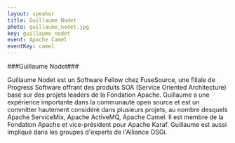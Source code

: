 ```yaml
---
layout: speaker
title: Guillaume Nodet
photo: guillaume_nodet.jpg
key: guillaume_nodet
event: Apache Camel
eventKey: camel
---
```


###Guillaume Nodet###

Guillaume Nodet est un Software Fellow chez FuseSource, une filiale de Progress Software offrant des produits SOA (Service Oriented Architecture) basé sur des projets leaders de la Fondation Apache.
Guillaume a une expérience importante dans la communauté open source et est un committer hautement considéré dans plusieurs projets, au nombre desquels Apache ServiceMix, Apache ActiveMQ, Apache Camel.
Il est membre de la Fondation Apache et vice-président pour Apache Karaf.
Guillaume est aussi impliqué dans les groupes d'experts de l'Alliance OSGi.